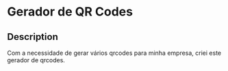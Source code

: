 # Gerador de QR Codes

## Description

Com a necessidade de gerar vários qrcodes para minha empresa, criei este gerador de qrcodes.





